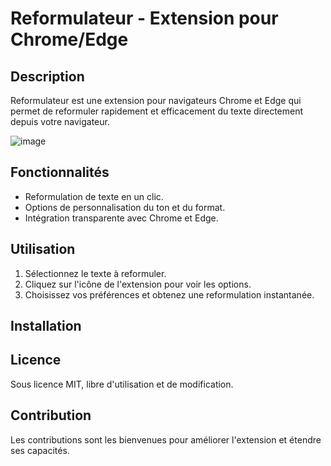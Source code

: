 # Reformulateur - Extension pour Chrome/Edge

## Description
Reformulateur est une extension pour navigateurs Chrome et Edge qui permet de reformuler rapidement et efficacement du texte directement depuis votre navigateur.

![image](https://github.com/yblis/reformulation-GPT/assets/10268910/01df5a4d-9047-453c-932e-7ebe3aac099a)


## Fonctionnalités
- Reformulation de texte en un clic.
- Options de personnalisation du ton et du format.
- Intégration transparente avec Chrome et Edge.

## Utilisation
1. Sélectionnez le texte à reformuler.
2. Cliquez sur l'icône de l'extension pour voir les options.
3. Choisissez vos préférences et obtenez une reformulation instantanée.

## Installation


## Licence
Sous licence MIT, libre d'utilisation et de modification.

## Contribution
Les contributions sont les bienvenues pour améliorer l'extension et étendre ses capacités.

